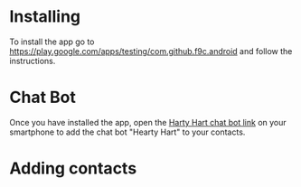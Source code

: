 # Installing
To install the app go to https://play.google.com/apps/testing/com.github.f9c.android and follow the instructions.

# Chat Bot
Once you have installed the app, open the [Harty Hart chat bot link](https://f9c.eu/?alias=Hearty+Hart&publicKey=MIGfMA0GCSqGSIb3DQEBAQUAA4GNADCBiQKBgQCEcIB2r1ngT0_vIn9hMwZT3nd6WTjRpXa5hEiGBWuOgFLsAFwGNYooWdO_C0vRcJndpcKtEMJKwoHx21ktvD7P-ROwDp6umaCAlkkzjV5M5mv3Ncg0e6w-Mv2keg7QRMjkqZbOAmyRTqBHY8VDqW9nk42Nw2ho3rLfaS53db9OCwIDAQAB&server=develop.f9c.eu) on your smartphone to add the chat bot "Hearty Hart" to your contacts.

# Adding contacts

